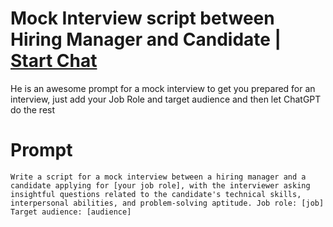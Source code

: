 

# Mock Interview script between Hiring Manager and Candidate | [Start Chat](https://gptcall.net/chat.html?data=%7B%22contact%22%3A%7B%22id%22%3A%22c5891611-f753-4b1d-8c53-bf880815c817%22%2C%22flow%22%3Atrue%7D%7D)
He is an awesome prompt for a mock interview to get you prepared for an interview, just add your Job Role and target audience and then let ChatGPT do the rest

# Prompt

```
Write a script for a mock interview between a hiring manager and a candidate applying for [your job role], with the interviewer asking insightful questions related to the candidate's technical skills, interpersonal abilities, and problem-solving aptitude. Job role: [job] Target audience: [audience]
```





